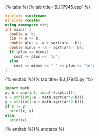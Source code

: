 {% tabs %}{% tab title='BJ_17945.cpp' %}

```cpp
#include <iostream>
#include <cmath>
using namespace std;
int main() {
  double a, b;
  cin >> a >> b;
  double plus = -a + sqrt(a*a - b);
  double minus = -a - sqrt(a*a - b);
  if (plus == minus)
    cout << plus << '\n';
  else
    cout << minus << " " << plus << '\n';
}
```

{% endtab %}{% tab title='BJ_17945.py' %}

```py
import math
a, b = map(int, input().split())
x = str(int(-a - math.sqrt(a**2-b)))
y = str(int(-a + math.sqrt(a**2-b)))
if x != y:
  print(x, y)
else:
  print(x)
```

{% endtab %}{% endtabs %}
